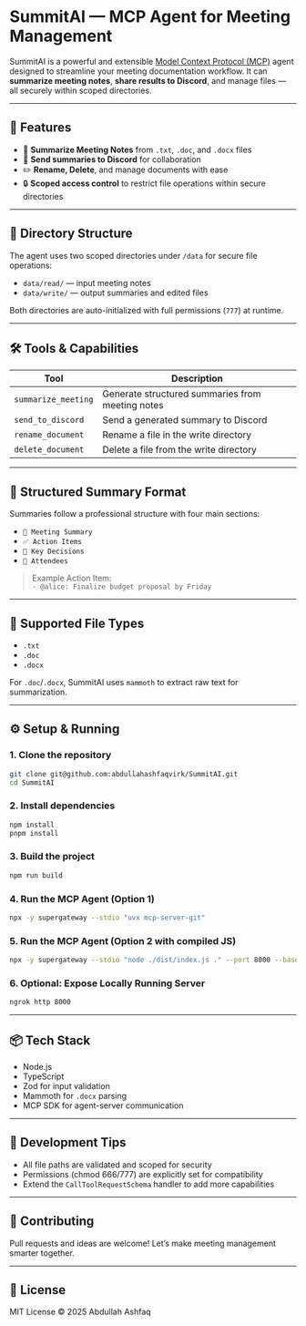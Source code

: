 # SummitAI — MCP Agent for Meeting Management

SummitAI is a powerful and extensible [Model Context Protocol (MCP)](https://modelcontextprotocol.org) agent designed to streamline your meeting documentation workflow. It can **summarize meeting notes**, **share results to Discord**, and manage files — all securely within scoped directories.

---

## 🚀 Features

- 📄 **Summarize Meeting Notes** from `.txt`, `.doc`, and `.docx` files
- 🔁 **Send summaries to Discord** for collaboration
- ✏️ **Rename, Delete**, and manage documents with ease
- 🔒 **Scoped access control** to restrict file operations within secure directories

---

## 📁 Directory Structure

The agent uses two scoped directories under `/data` for secure file operations:

- `data/read/` — input meeting notes  
- `data/write/` — output summaries and edited files

Both directories are auto-initialized with full permissions (`777`) at runtime.

---

## 🛠️ Tools & Capabilities

| Tool               | Description |
|--------------------|-------------|
| `summarize_meeting` | Generate structured summaries from meeting notes |
| `send_to_discord`   | Send a generated summary to Discord |
| `rename_document`   | Rename a file in the write directory |
| `delete_document`   | Delete a file from the write directory |

---

## 🔎 Structured Summary Format

Summaries follow a professional structure with four main sections:

- `📅 Meeting Summary`
- `✅ Action Items`
- `📌 Key Decisions`
- `👥 Attendees`

> Example Action Item:  
> `- @alice: Finalize budget proposal by Friday`

---

## 🧪 Supported File Types

- `.txt`
- `.doc`
- `.docx`

For `.doc`/`.docx`, SummitAI uses `mammoth` to extract raw text for summarization.

---

## ⚙️ Setup & Running

### 1. Clone the repository
```bash
git clone git@github.com:abdullahashfaqvirk/SummitAI.git
cd SummitAI
```

### 2. Install dependencies
```bash
npm install
pnpm install
```

### 3. Build the project
```bash
npm run build
```

### 4. Run the MCP Agent (Option 1)
```bash
npx -y supergateway --stdio "uvx mcp-server-git"
```

### 5. Run the MCP Agent (Option 2 with compiled JS)
```bash
npx -y supergateway --stdio "node ./dist/index.js ." --port 8000 --baseUrl "http://localhost" --ssePath /sse --messagePath /message --cors "*"
```

### 6. Optional: Expose Locally Running Server
```bash
ngrok http 8000
```

---

## 📦 Tech Stack

- Node.js
- TypeScript
- Zod for input validation
- Mammoth for `.docx` parsing
- MCP SDK for agent-server communication

---

## 🧰 Development Tips

- All file paths are validated and scoped for security
- Permissions (chmod 666/777) are explicitly set for compatibility
- Extend the `CallToolRequestSchema` handler to add more capabilities

---

## 🤝 Contributing

Pull requests and ideas are welcome! Let’s make meeting management smarter together.

---

## 📄 License

MIT License © 2025 Abdullah Ashfaq
